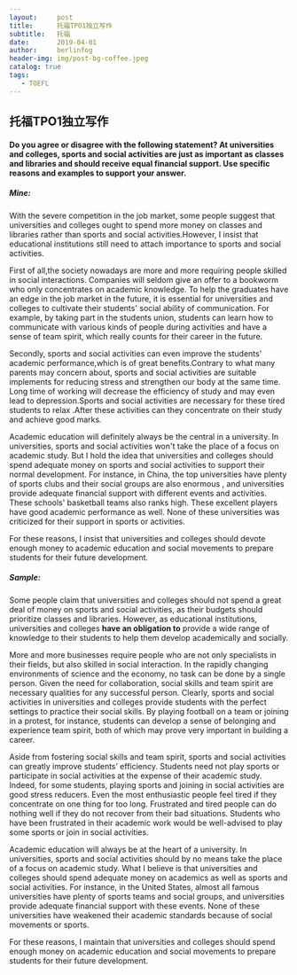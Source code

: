 ```yaml
---
layout:     post
title:      托福TPO1独立写作
subtitle:   托福
date:       2019-04-01
author:     berlinfog
header-img: img/post-bg-coffee.jpeg
catalog: true
tags:
   - TOEFL
---
```


## 托福TPO1独立写作

#### Do you agree or disagree with the following statement? At universities and colleges, sports and social activities are just as important as classes and libraries and should receive equal financial support. Use specific reasons and examples to support your answer. 

##### Mine:

With the severe competition in the job market, some people suggest that universities and colleges ought to spend more money on classes and libraries rather than sports and social activities.However, I insist that educational institutions  still need to attach importance to sports and social activities.

 First of all,the society nowadays are more and more requiring people skilled in social interactions. Companies will seldom give an offer to a bookworm who only concentrates on academic  knowledge. To help the graduates have an edge in the job market in the future, it is essential for universities and  colleges to cultivate their students' social ability of communication.  For example, by taking part in the students union, students can learn how to communicate with various kinds of people during activities and have a sense of team spirit, which really counts for their career in the future.

Secondly, sports and social activities can even improve the students' academic performance,which is of great benefits.Contrary to what many parents may concern about, sports and social activities are suitable implements for reducing stress and  strengthen our body at the same time. Long time of working will decrease the efficiency of study and may even lead to depression.Sports and social activities  are necessary for these tired students to relax .After these activities can they concentrate on their study and achieve good marks.

Academic education will definitely always  be the central in a university. In universities, sports and social activities won't take the place of a focus on academic study. But I hold the idea that 
universities and colleges should spend adequate money on sports and social activities to support their normal development. For instance, in China, the top universities have plenty of sports 
clubs and their social groups are also enormous , and universities provide adequate financial support with different events and activities. These schools' basketball teams also ranks high.  These  excellent players have good academic performance as well. None of these universities was criticized for their support in sports or activities.  

For these reasons, I insist that universities and colleges should devote enough money to academic education and social movements to prepare students for their future development.



##### Sample: 

Some people claim that universities and colleges should not spend a great deal of money on sports 
and social activities, as their budgets should prioritize classes and libraries. However, as educational 
institutions, universities and colleges **have an obligation to** provide a wide range of knowledge to 
their students to help them develop academically and socially.  

More and more businesses require people who are not only specialists in their fields, but also skilled 
in social interaction. In the rapidly changing environments of science and the economy, no task can 
be done by a single person. Given the need for collaboration, social skills and team spirit are 
necessary qualities for any successful person. Clearly, sports and social activities in universities and 
colleges provide students with the perfect settings to practice their social skills. By playing football on a team or joining in a protest, for instance, students can develop a sense of belonging and experience team spirit, both of which may prove very important in building a career.  

Aside from fostering social skills and team spirit, sports and social activities can greatly improve 
students’ efficiency. Students need not play sports or participate in social activities at the expense of their academic study. Indeed, for some students, playing sports and joining in social activities are 
good stress reducers. Even the most enthusiastic people feel tired if they concentrate on one thing 
for too long. Frustrated and tired people can do nothing well if they do not recover from their bad 
situations. Students who have been frustrated in their academic work would be well-advised to play 
some sports or join in social activities.  

Academic education will always be at the heart of a university. In universities, sports and social 
activities should by no means take the place of a focus on academic study. What I believe is that 
universities and colleges should spend adequate money on academics as well as sports and social activities. For instance, in the United States, almost all famous universities have plenty of sports 
teams and social groups, and universities provide adequate financial support with these events. None of these universities have weakened their academic standards because of social movements or 
sports.  

For these reasons, I maintain that universities and colleges should spend enough money on academic education and social movements to prepare students for their future development.